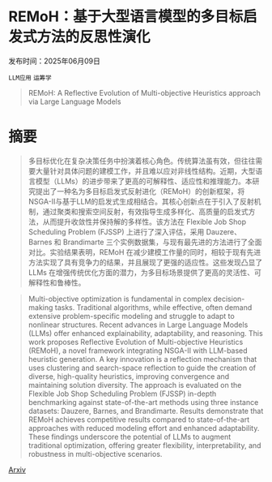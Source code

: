 # REMoH：基于大型语言模型的多目标启发式方法的反思性演化

发布时间：2025年06月09日

`LLM应用` `运筹学`

> REMoH: A Reflective Evolution of Multi-objective Heuristics approach via Large Language Models

# 摘要

> 多目标优化在复杂决策任务中扮演着核心角色。传统算法虽有效，但往往需要大量针对具体问题的建模工作，并且难以应对非线性结构。近期，大型语言模型（LLMs）的进步带来了更高的可解释性、适应性和推理能力。本研究提出了一种名为多目标启发式反射进化（REMoH）的创新框架，将NSGA-II与基于LLM的启发式生成相结合。其核心创新点在于引入了反射机制，通过聚类和搜索空间反射，有效指导生成多样化、高质量的启发式方法，从而提升收敛性并保持解的多样性。该方法在 Flexible Job Shop Scheduling Problem (FJSSP) 上进行了深入评估，采用 Dauzere、Barnes 和 Brandimarte 三个实例数据集，与现有最先进的方法进行了全面对比。实验结果表明，REMoH 在减少建模工作量的同时，相较于现有先进方法实现了具有竞争力的结果，并且展现了更强的适应性。这些发现凸显了 LLMs 在增强传统优化方面的潜力，为多目标场景提供了更高的灵活性、可解释性和鲁棒性。

> Multi-objective optimization is fundamental in complex decision-making tasks. Traditional algorithms, while effective, often demand extensive problem-specific modeling and struggle to adapt to nonlinear structures. Recent advances in Large Language Models (LLMs) offer enhanced explainability, adaptability, and reasoning. This work proposes Reflective Evolution of Multi-objective Heuristics (REMoH), a novel framework integrating NSGA-II with LLM-based heuristic generation. A key innovation is a reflection mechanism that uses clustering and search-space reflection to guide the creation of diverse, high-quality heuristics, improving convergence and maintaining solution diversity. The approach is evaluated on the Flexible Job Shop Scheduling Problem (FJSSP) in-depth benchmarking against state-of-the-art methods using three instance datasets: Dauzere, Barnes, and Brandimarte. Results demonstrate that REMoH achieves competitive results compared to state-of-the-art approaches with reduced modeling effort and enhanced adaptability. These findings underscore the potential of LLMs to augment traditional optimization, offering greater flexibility, interpretability, and robustness in multi-objective scenarios.

[Arxiv](https://arxiv.org/abs/2506.07759)